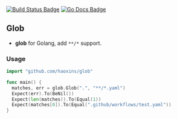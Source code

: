 [![Build Status Badge]][Build Status]
[![Go Docs Badge]][Go Docs]

## Glob

- __glob__ for Golang, add `**/*` support.

### Usage

```go
import "github.com/haoxins/glob"

func main() {
  matches, err = glob.Glob(".", "**/*.yaml")
  Expect(err).To(BeNil())
  Expect(len(matches)).To(Equal(1))
  Expect(matches[0]).To(Equal(".github/workflows/test.yaml"))
}
```

[Build Status Badge]: https://github.com/haoxins/glob/actions/workflows/test.yaml/badge.svg
[Build Status]: https://github.com/haoxins/glob/actions/workflows/test.yaml
[Go Docs Badge]: https://pkg.go.dev/badge/github.com/haoxins/glob
[Go Docs]: https://pkg.go.dev/github.com/haoxins/glob
